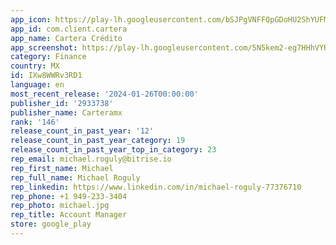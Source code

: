```yaml
---
app_icon: https://play-lh.googleusercontent.com/bSJPgVNFFQpGDoHU2ShYUFMRIKPKXiWEp-GjrAX8q4KrPQQf16BJe2FRiOVFr4svRA
app_id: com.client.cartera
app_name: Cartera Crédito
app_screenshot: https://play-lh.googleusercontent.com/5N5kem2-eg7HHhVYR3t-IyM0w2DwLjQqoq45IgYph-wZdzH-N8QjrRKFcpQEhy-FCA
category: Finance
country: MX
id: IXw8WWRv3RD1
language: en
most_recent_release: '2024-01-26T00:00:00'
publisher_id: '2933738'
publisher_name: Carteramx
rank: '146'
release_count_in_past_year: '12'
release_count_in_past_year_category: 19
release_count_in_past_year_top_in_category: 23
rep_email: michael.roguly@bitrise.io
rep_first_name: Michael
rep_full_name: Michael Roguly
rep_linkedin: https://www.linkedin.com/in/michael-roguly-77376710
rep_phone: +1 949-233-3404
rep_photo: michael.jpg
rep_title: Account Manager
store: google_play
---
```


